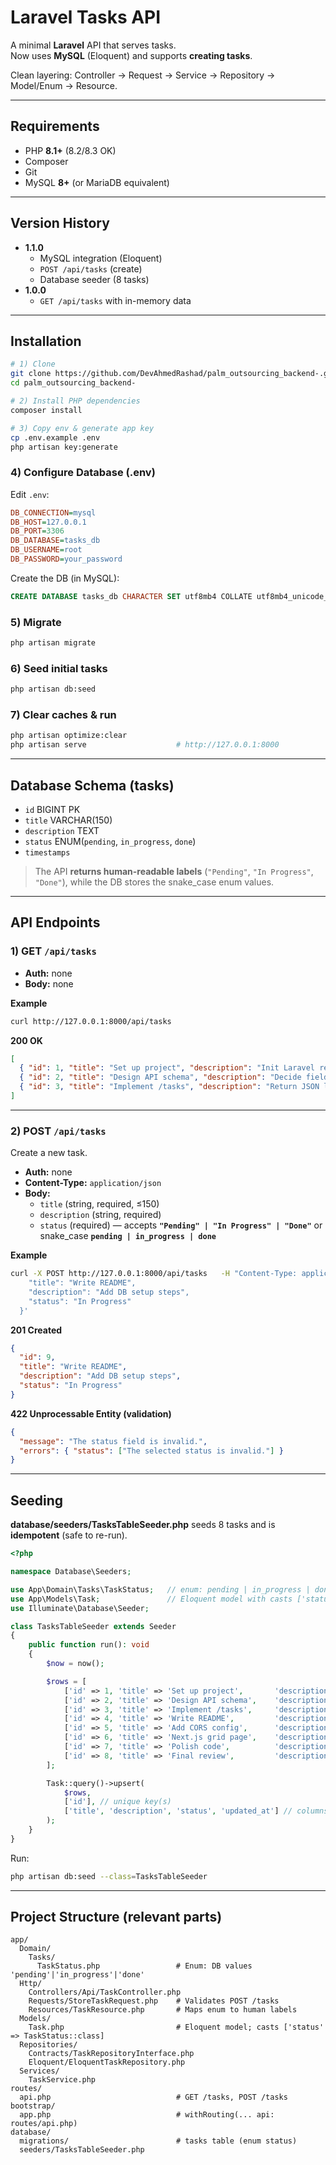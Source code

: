 # Laravel Tasks API

A minimal **Laravel** API that serves tasks.  
Now uses **MySQL** (Eloquent) and supports **creating tasks**.

Clean layering: Controller → Request → Service → Repository → Model/Enum → Resource.

---

## Requirements

- PHP **8.1+** (8.2/8.3 OK)
- Composer
- Git
- MySQL **8+** (or MariaDB equivalent)

---

## Version History

- **1.1.0**
    - MySQL integration (Eloquent)
    - `POST /api/tasks` (create)
    - Database seeder (8 tasks)
- **1.0.0**
    - `GET /api/tasks` with in-memory data

---

## Installation

```bash
# 1) Clone
git clone https://github.com/DevAhmedRashad/palm_outsourcing_backend-.git
cd palm_outsourcing_backend-

# 2) Install PHP dependencies
composer install

# 3) Copy env & generate app key
cp .env.example .env
php artisan key:generate
```

### 4) Configure Database (.env)

Edit `.env`:
```ini
DB_CONNECTION=mysql
DB_HOST=127.0.0.1
DB_PORT=3306
DB_DATABASE=tasks_db
DB_USERNAME=root
DB_PASSWORD=your_password
```

Create the DB (in MySQL):
```sql
CREATE DATABASE tasks_db CHARACTER SET utf8mb4 COLLATE utf8mb4_unicode_ci;
```

### 5) Migrate

```bash
php artisan migrate
```

### 6) Seed initial tasks

```bash
php artisan db:seed
```

### 7) Clear caches & run

```bash
php artisan optimize:clear
php artisan serve                    # http://127.0.0.1:8000
```

---

## Database Schema (tasks)

- `id` BIGINT PK
- `title` VARCHAR(150)
- `description` TEXT
- `status` ENUM(`pending`, `in_progress`, `done`)
- `timestamps`

> The API **returns human-readable labels** (`"Pending"`, `"In Progress"`, `"Done"`), while the DB stores the snake_case enum values.

---

## API Endpoints

### 1) GET `/api/tasks`

- **Auth:** none
- **Body:** none

**Example**
```bash
curl http://127.0.0.1:8000/api/tasks
```

**200 OK**
```json
[
  { "id": 1, "title": "Set up project", "description": "Init Laravel repo and configs", "status": "Pending" },
  { "id": 2, "title": "Design API schema", "description": "Decide fields for Task entity", "status": "In Progress" },
  { "id": 3, "title": "Implement /tasks", "description": "Return JSON list of tasks", "status": "Done" }
]
```

---

### 2) POST `/api/tasks`

Create a new task.

- **Auth:** none
- **Content-Type:** `application/json`
- **Body:**
    - `title` (string, required, ≤150)
    - `description` (string, required)
    - `status` (required) — accepts **`"Pending" | "In Progress" | "Done"`** or snake_case **`pending | in_progress | done`**

**Example**
```bash
curl -X POST http://127.0.0.1:8000/api/tasks   -H "Content-Type: application/json"   -d '{
    "title": "Write README",
    "description": "Add DB setup steps",
    "status": "In Progress"
  }'
```

**201 Created**
```json
{
  "id": 9,
  "title": "Write README",
  "description": "Add DB setup steps",
  "status": "In Progress"
}
```

**422 Unprocessable Entity (validation)**
```json
{
  "message": "The status field is invalid.",
  "errors": { "status": ["The selected status is invalid."] }
}
```

---

## Seeding

**database/seeders/TasksTableSeeder.php** seeds 8 tasks and is **idempotent** (safe to re-run).

```php
<?php

namespace Database\Seeders;

use App\Domain\Tasks\TaskStatus;   // enum: pending | in_progress | done
use App\Models\Task;               // Eloquent model with casts ['status' => TaskStatus::class]
use Illuminate\Database\Seeder;

class TasksTableSeeder extends Seeder
{
    public function run(): void
    {
        $now = now();

        $rows = [
            ['id' => 1, 'title' => 'Set up project',       'description' => 'Init Laravel repo and configs',        'status' => TaskStatus::Pending->value,    'created_at' => $now, 'updated_at' => $now],
            ['id' => 2, 'title' => 'Design API schema',    'description' => 'Decide fields for Task entity',        'status' => TaskStatus::InProgress->value, 'created_at' => $now, 'updated_at' => $now],
            ['id' => 3, 'title' => 'Implement /tasks',     'description' => 'Return JSON list of tasks',            'status' => TaskStatus::Done->value,       'created_at' => $now, 'updated_at' => $now],
            ['id' => 4, 'title' => 'Write README',         'description' => 'Add run instructions',                 'status' => TaskStatus::Pending->value,    'created_at' => $now, 'updated_at' => $now],
            ['id' => 5, 'title' => 'Add CORS config',      'description' => 'Allow Next.js localhost to call API',  'status' => TaskStatus::Done->value,       'created_at' => $now, 'updated_at' => $now],
            ['id' => 6, 'title' => 'Next.js grid page',    'description' => 'Fetch & render tasks as grid',         'status' => TaskStatus::Pending->value,    'created_at' => $now, 'updated_at' => $now],
            ['id' => 7, 'title' => 'Polish code',          'description' => 'PSR-12, small refactors, comments',    'status' => TaskStatus::InProgress->value, 'created_at' => $now, 'updated_at' => $now],
            ['id' => 8, 'title' => 'Final review',         'description' => 'Manual test & tidy repo',              'status' => TaskStatus::Pending->value,    'created_at' => $now, 'updated_at' => $now],
        ];

        Task::query()->upsert(
            $rows,
            ['id'], // unique key(s)
            ['title', 'description', 'status', 'updated_at'] // columns to update on conflict
        );
    }
}
```

Run:
```bash
php artisan db:seed --class=TasksTableSeeder
```

---

## Project Structure (relevant parts)

```
app/
  Domain/
    Tasks/
      TaskStatus.php                 # Enum: DB values 'pending'|'in_progress'|'done'
  Http/
    Controllers/Api/TaskController.php
    Requests/StoreTaskRequest.php    # Validates POST /tasks
    Resources/TaskResource.php       # Maps enum to human labels
  Models/
    Task.php                         # Eloquent model; casts ['status' => TaskStatus::class]
  Repositories/
    Contracts/TaskRepositoryInterface.php
    Eloquent/EloquentTaskRepository.php
  Services/
    TaskService.php
routes/
  api.php                            # GET /tasks, POST /tasks
bootstrap/
  app.php                            # withRouting(... api: routes/api.php)
database/
  migrations/                        # tasks table (enum status)
  seeders/TasksTableSeeder.php
```
